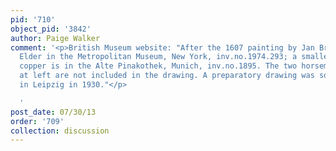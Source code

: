 ```yaml
---
pid: '710'
object_pid: '3842'
author: Paige Walker
comment: '<p>British Museum website: "After the 1607 painting by Jan Brueghel the
  Elder in the Metropolitan Museum, New York, inv.no.1974.293; a smaller version on
  copper is in the Alte Pinakothek, Munich, inv.no.1895. The two horsemen in the forest
  at left are not included in the drawing. A preparatory drawing was sold at auction
  in Leipzig in 1930."</p>

  '
post_date: 07/30/13
order: '709'
collection: discussion
---
```

